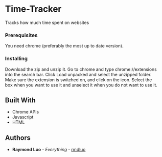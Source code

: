 # Time-Tracker
Tracks how much time spent on websites

### Prerequisites

You need chrome (preferably the most up to date version).

### Installing

Download the zip and unzip it. Go to chrome and type chrome://extensions into the search bar. Click Load unpacked and select the unzipped folder. Make sure the extension is switched on, and click on the icon. Select the box when you want to use it and unselect it when you do not want to use it.

## Built With

* Chrome APIs
* Javascript
* HTML

## Authors

* **Raymond Luo** - *Everything* - [rmdluo](https://github.com/rmdluo)
